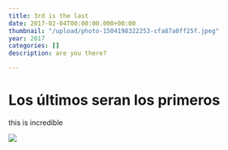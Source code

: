 ```yaml
---
title: 3rd is the last
date: 2017-02-04T00:00:00.000+00:00
thumbnail: "/upload/photo-1504198322253-cfa87a0ff25f.jpeg"
year: 2017
categories: []
description: are you there?

---
```

# Los últimos seran los primeros

this is incredible

![](/upload/photo-1504198322253-cfa87a0ff25f.jpeg)